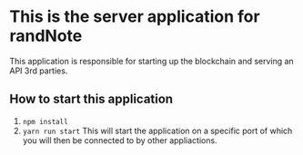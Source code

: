 # This is the server application for randNote

This application is responsible for starting up the blockchain and serving an API 3rd parties.

## How to start this application

1. `npm install`
2. `yarn run start` This will start the application on a specific port of which you will then be connected to by other appliactions.